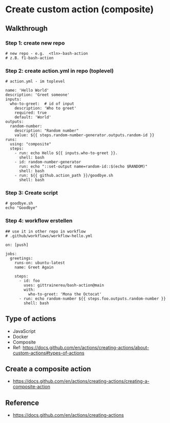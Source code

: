 # Create custom action (composite)

## Walkthrough 

### Step 1: create new repo 

```
# new repo - e.g.  <tln>-bash-action
# z.B. f1-bash-action 
```

### Step 2: create action.yml in repo (toplevel)

```
# action.yml - im toplevel
```

```
name: 'Hello World'
description: 'Greet someone'
inputs:
  who-to-greet:  # id of input
    description: 'Who to greet'
    required: true
    default: 'World'
outputs:
  random-number:
    description: "Random number"
    value: ${{ steps.random-number-generator.outputs.random-id }}
runs:
  using: "composite"
  steps:
    - run: echo Hello ${{ inputs.who-to-greet }}.
      shell: bash
    - id: random-number-generator
      run: echo "::set-output name=random-id::$(echo $RANDOM)"
      shell: bash
    - run: ${{ github.action_path }}/goodbye.sh
      shell: bash
```

### Step 3: Create script 

```
# goodbye.sh 
echo "Goodbye"
```

### Step 4: workflow erstellen 

```
## use it in other repo in workflow 
# .github/workflows/workflow-hello.yml 
```

```
on: [push]

jobs:
  greetings:
    runs-on: ubuntu-latest
    name: Greet Again 

    steps:
      - id: foo
        uses: gittrainereu/bash-action@main
        with:
          who-to-greet: 'Mona the Octocat'
      - run: echo random-number ${{ steps.foo.outputs.random-number }}
        shell: bash
```

## Type of actions 

  * JavaScript
  * Docker 
  * Composite 
  * Ref: https://docs.github.com/en/actions/creating-actions/about-custom-actions#types-of-actions

## Create a composite action 

  * https://docs.github.com/en/actions/creating-actions/creating-a-composite-action

## Reference 

  * https://docs.github.com/en/actions/creating-actions
